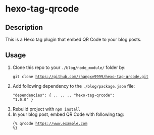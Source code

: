 # hexo-tag-qrcode

## Description
This is a Hexo tag plugin that embed QR Code to your blog posts.

## Usage
1. Clone this repo to your `./blog/node_module/` folder by:
<br/><pre><code>git clone https://github.com/zhangxy9999/hexo-tag-qrcode.git</code></pre>
2. Add following dependency to the `./blog/package.json` file:
<br/><pre><code>"dependencies": {
            ..
            ..
            ..
            "hexo-tag-qrcode": "1.0.0"
        }</code></pre>
3. Rebuild project with `npm install`
4. In your blog post, embed QR Code with following tag:
<br/><pre><code>{% qrcode https://www.example.com %}</code></pre>
